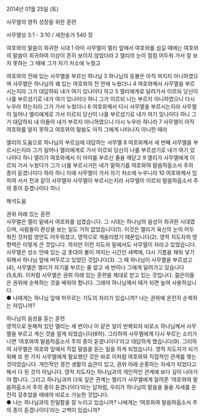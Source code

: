 2014년 01월 25일 (토)

사무엘의 영적 성장을 위한 훈련



사무엘상 3:1 - 3:10 / 새찬송가 540 장


여호와의 말씀이 희귀한 시대
1 아이 사무엘이 엘리 앞에서 여호와를 섬길 때에는 여호와의 말씀이 희귀하여 이상이 흔히 보이지 않았더라 2 엘리의 눈이 점점 어두워 가서 잘 보지 못하는 그 때에 그가 자기 처소에 누웠고

여호와의 전에 있는 사무엘을 부르신 하나님
3 하나님의 등불은 아직 꺼지지 아니하였으며 사무엘은 하나님의 궤 있는 여호와의 전 안에 누웠더니 4 여호와께서 사무엘을 부르시는지라 그가 대답하되 내가 여기 있나이다 하고 5 엘리에게로 달려가서 이르되 당신이 나를 부르셨기로 내가 여기 있나이다 하니 그가 이르되 나는 부르지 아니하였으니 다시 누우라 하는지라 그가 가서 누웠더니 6 여호와께서 다시 사무엘을 부르시는지라 사무엘이 일어나 엘리에게로 가서 이르되 당신이 나를 부르셨기로 내가 여기 있나이다 하니 그가 대답하되 내 아들아 내가 부르지 아니하였으니 다시 누우라 하니라 7 사무엘이 아직 여호와를 알지 못하고 여호와의 말씀도 아직 그에게 나타나지 아니한 때라

엘리의 도움으로 하나님의 부르심에 대답하는 사무엘
8 여호와께서 세 번째 사무엘을 부르시는지라 그가 일어나 엘리에게로 가서 이르되 당신이 나를 부르셨기로 내가 여기 있나이다 하니 엘리가 여호와께서 이 아이를 부르신 줄을 깨닫고 9 엘리가 사무엘에게 이르되 가서 누웠다가 그가 너를 부르시거든 네가 말하기를 여호와여 말씀하옵소서 주의 종이 듣겠나이다 하라 하니 이에 사무엘이 가서 자기 처소에 누우니라 10 여호와께서 임하여 서서 전과 같이 사무엘아 사무엘아 부르시는지라 사무엘이 이르되 말씀하옵소서 주의 종이 듣겠나이다 하니

해석도움





권위 아래 있는 훈련  
사무엘은 엘리 밑에서 여호와를 섬겼습니다. 그 시대는 하나님의 음성이 희귀한 시대였으며, 사람들이 환상을 보는 일도 거의 없었습니다(1). 이것은 엘리가 육신의 눈이 어두워진 것처럼 영안도 어두워졌고, 영적으로 게을러졌기 때문입니다(2). 영적 지도자의 영향력은 이렇게 큰 것입니다. 하지만 이런 지도자 밑에서도 사무엘이 자라고 있었습니다. 사무엘은 성소 안에 있는 금 촛대의 불이 꺼지는 시간인 새벽에, 다시 기름을 채워 넣기 위해서 하나님 앞에 머무르고 있었던 것입니다(3). 그 때 하나님이 사무엘을 부르셨고(4), 사무엘은 엘리가 자기를 부르는 줄 알고 세 번이나 그에게 달려가고 있습니다(5,6,8). 이처럼 사무엘은 권위 아래 있는 훈련을 제대로 받고 있는 것입니다. 젊은이들은 권위에 순복하는 것을 배워야 합니다. 그래야 하나님께서 때가 되면 높여 사용하십니다.  
● 나에게는 하나님 앞에 머무르는 기도의 자리가 있습니까? 나는 권위에 온전히 순복하는 자입니까? 

하나님의 음성을 듣는 훈련  
영적으로 둔해져 있던 엘리는 세 번이나 이 같은 일이 반복되자 비로소 하나님께서 사무엘을 부르고 계신 것을 알게 되었습니다(8하). 그리하여 사무엘에게 다시 부르는 소리가 나면 ‘여호와여 말씀하옵소서 주의 종이 듣겠나이다’라고 대답하게 했습니다(9). 그리하여 사무엘은 여호와 앞에서 직접 말씀을 듣는 일을 하게 되었습니다. 영적 지도자가 되기 위해 또 한 가지 사무엘에게 필요했던 것은 바로 이처럼 여호와와 직접적인 관계를 맺는 것이었습니다. 개인적인 경건 생활의 습관이 있고, 권위 아래 순종하는 자세가 되었다고 해서 다 된 것이 아닙니다. 영적 지도자는 하나님과의 개인적인 관계에 보다 깊이 나아가야 합니다. 그리고 하나님과의 더욱 깊은 관계는 엘리가 사무엘에게 알려준 ‘여호와여 말씀하옵소서 주의 종이 듣겠나이다’라는 답처럼, 우리가 하나님의 말씀을 들을 자세를 온전히 갖추었을 때에야 비로소 가능한 것입니다.  
● 나는 하나님과의 친밀함을 잘 누리고 있습니까? 나에게는 ‘여호와여 말씀하옵소서 주의 종이 듣겠나이다’라는 고백이 있습니까?